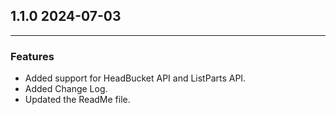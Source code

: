 ## 1.1.0 2024-07-03

---
### Features
* Added support for HeadBucket API and ListParts API.
* Added Change Log.
* Updated the ReadMe file.
